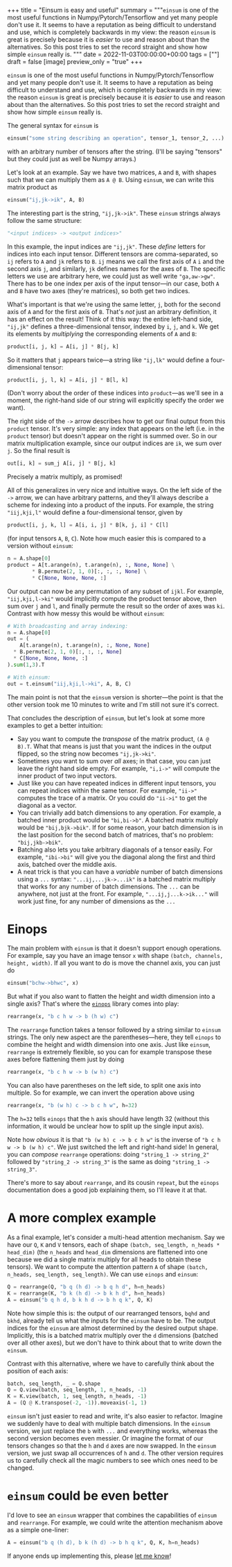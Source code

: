 +++
title = "Einsum is easy and useful"
summary = """`einsum` is one of the most useful functions in Numpy/Pytorch/Tensorflow and yet many people don't use it. It seems to have a reputation as being difficult to understand and use, which is completely backwards in my view: the reason `einsum` is great is precisely because it is *easier* to use and reason about than the alternatives. So this post tries to set the record straight and show how simple `einsum` really is.
  """
date = 2022-11-03T00:00:00+00:00
tags = [""]
draft = false
[image]
  preview_only = "true"
+++

`einsum` is one of the most useful functions in Numpy/Pytorch/Tensorflow and yet many people don't use it. It seems to have a reputation as being difficult to understand and use, which is completely backwards in my view: the reason `einsum` is great is precisely because it is *easier* to use and reason about than the alternatives. So this post tries to set the record straight and show how simple `einsum` really is.

The general syntax for `einsum` is
```python
einsum("some string describing an operation", tensor_1, tensor_2, ...)
```
with an arbitrary number of tensors after the string. (I'll be saying "tensors" but they could just as well be Numpy arrays.)

Let's look at an example. Say we have two matrices, `A` and `B`, with shapes such that we can multiply them as `A @ B`. Using `einsum`, we can write this matrix product as
```python
einsum("ij,jk->ik", A, B)
```
The interesting part is the string, `"ij,jk->ik"`. These `einsum` strings always follow the same structure:
```python
"<input indices> -> <output indices>"
```
In this example, the input indices are `"ij,jk"`. These *define* letters for indices into each input tensor. Different tensors are comma-separated, so `ij` refers to `A` and `jk` refers to `B`. `ij` means we call the first axis of `A` `i` and the second axis `j`, and similarly, `jk` defines names for the axes of `B`. The specific letters we use are arbitrary here, we could just as well write `"ga,aw->gw"`. There has to be one index per axis of the input tensor—in our case, both `A` and `B` have two axes (they're matrices), so both get two indices.

What's important is that we're using the same letter, `j`, both for the second axis of `A` and for the first axis of `B`. That's *not* just an arbitrary definition, it has an effect on the result! Think of it this way: the entire left-hand side, `"ij,jk"` defines a three-dimensional tensor, indexed by `i`, `j`, and `k`. We get its elements by *multiplying* the corresponding elements of `A` and `B`:
```python
product[i, j, k] = A[i, j] * B[j, k]
```
So it matters that `j` appears twice—a string like `"ij,lk"` would define a four-dimensional tensor:
```python
product[i, j, l, k] = A[i, j] * B[l, k]
```
(Don't worry about the order of these indices into `product`—as we'll see in a moment, the right-hand side of our string will explicitly specify the order we want).

The right side of the `->` arrow describes how to get our final output from this `product` tensor. It's very simple: any index that appears on the left (i.e. in the `product` tensor) but doesn't appear on the right is summed over. So in our matrix multiplication example, since our output indices are `ik`, we sum over `j`. So the final result is
```python
out[i, k] = sum_j A[i, j] * B[j, k]
```
Precisely a matrix multiply, as promised!

All of this generalizes in very nice and intuitive ways. On the left side of the `->` arrow, we can have arbitrary patterns, and they'll always describe a scheme for indexing into a product of the inputs. For example, the string `"iij,kji,l"` would define a four-dimensional tensor, given by
```python
product[i, j, k, l] = A[i, i, j] * B[k, j, i] * C[l]
```
(for input tensors `A`, `B`, `C`).
Note how much easier this is compared to a version without `einsum`:
```python
n = A.shape[0]
product = A[t.arange(n), t.arange(n), :, None, None] \
        * B.permute(2, 1, 0)[:, :, :, None] \
        * C[None, None, None, :]
```
Our output can now be any permutation of any subset of `ijkl`. For example, `"iij,kji,l->ki"` would implicitly compute the product tensor above, then sum over `j` and `l`, and finally permute the result so the order of axes was `ki`. Contrast with how messy this would be without `einsum`:
```python
# With broadcasting and array indexing:
n = A.shape[0]
out = (
    A[t.arange(n), t.arange(n), :, None, None]
  * B.permute(2, 1, 0)[:, :, :, None]
  * C[None, None, None, :]
).sum(1,3).T

# With einsum:
out = t.einsum("iij,kji,l->ki", A, B, C)
```
The main point is not that the `einsum` version is shorter—the point is that the other version took me 10 minutes to write and I'm still not sure it's correct.

That concludes the description of `einsum`, but let's look at some more examples to get a better intuition:
- Say you want to compute the *transpose* of the matrix product, `(A @ B).T`. What that means is just that you want the indices in the output flipped, so the string now becomes `"ij,jk->ki"`.
- Sometimes you want to sum over *all* axes; in that case, you can just leave the right hand side empty. For example, `"i,i->"` will compute the inner product of two input vectors.
- Just like you can have repeated indices in different input tensors, you can repeat indices within the same tensor. For example, `"ii->"` computes the trace of a matrix. Or you could do `"ii->i"` to get the diagonal as a vector.
- You can trivially add batch dimensions to any operation. For example, a batched inner product would be `"bi,bi->b"`. A batched matrix multiply would be `"bij,bjk->bik"`. If for some reason, your batch dimension is in the last position for the second batch of matrices, that's no problem: `"bij,jkb->bik"`.
- Batching also lets you take arbitrary diagonals of a tensor easily. For example, `"ibi->bi"` will give you the diagonal along the first and third axis, batched over the middle axis.
- A neat trick is that you can have a *variable* number of batch dimensions using a `...` syntax: `"...ij,...jk->...ik"` is a batched matrix multiply that works for any number of batch dimensions. The `...` can be anywhere, not just at the front. For example, `"...ij,j...k->ik..."` will work just fine, for any number of dimensions as the `...`

# Einops
The main problem with `einsum` is that it doesn't support enough operations. For example, say you have an image tensor `x` with shape `(batch, channels, height, width)`. If all you want to do is move the channel axis, you can just do
```python
einsum("bchw->bhwc", x)
```
But what if you also want to flatten the height and width dimension into a single axis? That's where the [`einops`](http://einops.rocks) library comes into play:
```python
rearrange(x, "b c h w -> b (h w) c")
```
The `rearrange` function takes a tensor followed by a string similar to `einsum` strings. The only new aspect are the parentheses—here, they tell `einops` to combine the height and width dimension into one axis. Just like `einsum`, `rearrange` is extremely flexible, so you can for example transpose these axes before flattening them just by doing
```python
rearrange(x, "b c h w -> b (w h) c")
```

You can also have parentheses on the left side, to split one axis into multiple. So for example, we can invert the operation above using
```python
rearrange(x, "b (w h) c -> b c h w", h=32)
```
The `h=32` tells `einops` that the `h` axis should have length 32 (without this information, it would be unclear how to split up the single input axis).

Note how *obvious* it is that `"b (w h) c -> b c h w"` is the inverse of `"b c h w -> b (w h) c"`. We just switched the left and right-hand side! In general, you can *compose* `rearrange` operations: doing `"string_1 -> string_2"` followed by `"string_2 -> string_3"` is the same as doing `"string_1 -> string_3"`.

There's more to say about `rearrange`, and its cousin `repeat`, but the `einops` documentation does a good job explaining them, so I'll leave it at that.

# A more complex example
As a final example, let's consider a multi-head attention mechanism. Say we have our `Q`, `K` and `V` tensors,
each of shape `(batch, seq_length, n_heads * head_dim)` (the `n_heads` and `head_dim` dimensions are flattened into one because we did a single matrix multiply for all heads to obtain these tensors). We want to compute the attention pattern `A` of shape `(batch, n_heads, seq_length, seq_length)`. We can use `einops` and `einsum`:
```python
Q = rearrange(Q, "b q (h d) -> b q h d", h=n_heads)
K = rearrange(K, "b k (h d) -> b k h d", h=n_heads)
A = einsum("b q h d, b k h d -> b h q k", Q, K)
```
Note how simple this is: the output of our rearranged tensors, `bqhd` and `bkhd`, already tell us what the inputs for the `einsum` have to be. The output indices for the `einsum` are almost determined by the desired output shape. Implicitly, this is a batched matrix multiply over the `d` dimensions (batched over all other axes), but we don't have to think about that to write down the `einsum`.

Contrast with this alternative, where we have to carefully think about the position of each axis:
```python
batch, seq_length, _ = Q.shape
Q = Q.view(batch, seq_length, 1, n_heads, -1)
K = K.view(batch, 1, seq_length, n_heads, -1)
A = (Q @ K.transpose(-2, -1)).moveaxis(-1, 1)
```

`einsum` isn't just easier to read and write, it's also easier to refactor. Imagine we suddenly have to deal with multiple batch dimensions. In the `einsum` version, we just replace the `b` with `...` and everything works, whereas the second version becomes even messier. Or imagine the format of our tensors changes so that the `h` and `d` axes are now swapped. In the `einsum` version, we just swap all occurrences of `h` and `d`. The other version requires us to carefully check all the magic numbers to see which ones need to be changed.

# `einsum` could be even better
I'd love to see an `einsum` wrapper that combines the capabilities of `einsum` and `rearrange`. For example, we could write the attention mechanism above as a simple one-liner:
```python
A = einsum("b q (h d), b k (h d) -> b h q k", Q, K, h=n_heads)
```
If anyone ends up implementing this, please [let me know](mailto:erik@ejenner.com)!